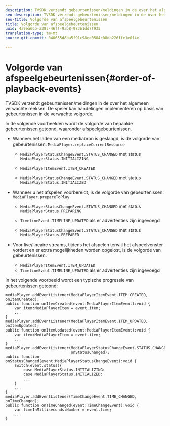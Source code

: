 ```yaml
---
description: TVSDK verzendt gebeurtenissen/meldingen in de over het algemeen verwachte reeksen. De speler kan handelingen implementeren op basis van gebeurtenissen in de verwachte volgorde.
seo-description: TVSDK verzendt gebeurtenissen/meldingen in de over het algemeen verwachte reeksen. De speler kan handelingen implementeren op basis van gebeurtenissen in de verwachte volgorde.
seo-title: Volgorde van afspeelgebeurtenissen
title: Volgorde van afspeelgebeurtenissen
uuid: 4a9ea66b-a383-46ff-9ab8-983b1dd7f935
translation-type: tm+mt
source-git-commit: 040655d8ba5f91c98ed0584c08db226ffe1e0f4e

---
```



# Volgorde van afspeelgebeurtenissen{#order-of-playback-events}

TVSDK verzendt gebeurtenissen/meldingen in de over het algemeen verwachte reeksen. De speler kan handelingen implementeren op basis van gebeurtenissen in de verwachte volgorde.

<!--<a id="section_6E34A6C7936245D88DEB3315DA64598B"></a>-->

In de volgende voorbeelden wordt de volgorde van bepaalde gebeurtenissen getoond, waaronder afspeelgebeurtenissen.

* Wanneer het laden van een mediabron is geslaagd, is de volgorde van gebeurtenissen: `MediaPlayer.replaceCurrentResource`

   * `MediaPlayerStatusChangeEvent.STATUS_CHANGED` met status `MediaPlayerStatus.INITIALIZING`

   * `MediaPlayerItemEvent.ITEM_CREATED`
   * `MediaPlayerStatusChangeEvent.STATUS_CHANGED` met status `MediaPlayerStatus.INITIALIZED`

* Wanneer u het afspelen voorbereidt, is de volgorde van gebeurtenissen: `MediaPlayer.prepareToPlay`

   * `MediaPlayerStatusChangeEvent.STATUS_CHANGED` met status `MediaPlayerStatus.PREPARING`

   * `TimelineEvent.TIMELINE_UPDATED` als er advertenties zijn ingevoegd
   * `MediaPlayerStatusChangeEvent.STATUS_CHANGED` met status `MediaPlayerStatus.PREPARED`

* Voor live/lineaire streams, tijdens het afspelen terwijl het afspeelvenster vordert en er extra mogelijkheden worden opgelost, is de volgorde van gebeurtenissen:

   * `MediaPlayerItemEvent.ITEM_UPDATED`
   * `TimelineEvent.TIMELINE_UPDATED` als er advertenties zijn ingevoegd

<!--<a id="section_76C13548AF934868B70757CA5489E516"></a>-->

In het volgende voorbeeld wordt een typische progressie van gebeurtenissen getoond:

```
mediaPlayer.addEventListener(MediaPlayerItemEvent.ITEM_CREATED, onItemCreated); 
public function onItemCreated(event:MediaPlayerItemEvent):void { 
    var item:MediaPlayerItem = event.item; 
    ... 
} 
mediaPlayer.addEventListener(MediaPlayerItemEvent.ITEM_UPDATED, onItemUpdated); 
public function onItemUpdated(event:MediaPlayerItemEvent):void { 
    var item:MediaPlayerItem = event.item; 
    ... 
} 
mediaPlayer.addEventListener(MediaPlayerStatusChangeEvent.STATUS_CHANGED,  
                             onStatusChanged); 
public function onStatusChanged(event:MediaPlayerStatusChangeEvent):void { 
    switch(event.status){ 
        case MediaPlayerStatus.INITIALIZING: 
        case MediaPlayerStatus.INITIALIZED: 
        ... 
    } 
    ... 
} 
mediaPlayer.addEventListener(TimeChangeEvent.TIME_CHANGED, onTimeChanged); 
public function onTimeChanged(event:TimeChangeEvent):void { 
    var timeInMilliseconds:Number = event.time; 
    ... 
}
```

